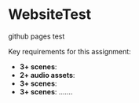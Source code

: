 # WebsiteTest
github pages test

Key requirements for this assignment:
- **3+ scenes**: 
- **2+ audio assets**: 
- **3+ scenes**: 
- **3+ scenes**: .......